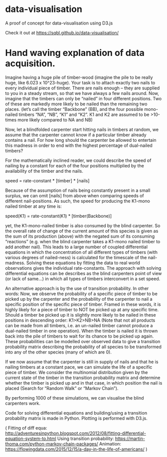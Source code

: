 # data-visualisation

A proof of concept for data-visualisation using D3.js

Check it out at https://sqbl.github.io/data-visualisation/



# Hand waving explanation of data acquisition.

Imagine having a huge pile of timber-wood (imagine the pile to be really huge, like 6.023 x 10^23-huge). Your task is to attach exactly two nails to every individual piece of timber. 
There are nails enough – they are supplied to you in a steady stream, so that we have always a few nails around.
Now, imagine that the timbers can only be “nailed” in four different positions. Two of these are markedly more likely to be nailed than the remaining two places. (let’s call the timber “Backbone” (BB), and the four possible mono-nailed timbers “NA”, “NB”, “K1” and “K2”. K1 and K2 are assumed to be >10-times more likely compared to NA and NB)

Now, let a blindfolded carpenter start hitting nails in timbers at random, we assume that the carpenter cannot know if a particular timber already contains a nail.
For how long should the carpenter be allowed to entertain this madness in order to end with the highest percentage of dual-nailed timbers?

For the mathematically inclined reader, we could describe the speed of nailing by a constant for each of the four positions multiplied by the availability of the timber and the nails.

speed = rate-constant * [timber] * [nails]

Because of the assumption of nails being constantly present in a small surplus, we can omit [nails] from above when comparing speeds of different nail-positions. As such, the speed for producing the K1-mono nailed timber at any time is:

speed(K1) = rate-constant(K1) * [timber(Backbone)]

yet, the K1-mono-nailed timber is also consumed by the blind carpenter. So the overall rate of change of the current amount of this species is given as the sum of its production (above) with the negated sum of its consuming “reactions” (e.g. when the blind carpenter takes a K1-mono nailed timber to add another nail).
This leads to a large number of coupled differential equations in which the concentration of all different types of timbers (with various degrees of nailed-ness) is calculated for the timescale of the nail-madness. Solving these equations by fitting the data to real world observations gives the individual rate-constants.
The approach with solving differential equations can be describes as the blind carpenters point of view (or lack of same…) in which all types of timbers interconvert in a set speed.



An alternative approach is by the use of transition probability. In other words: Now, we observe the probability of a specific piece of timber to be picked up by the carpenter and the probability of the carpenter to nail a specific position of the specific piece of timber. Framed in these words, it is highly likely for a piece of timber to NOT be picked up at any specific time. Should a timber be picked up it is slightly more likely to be nailed in these positions in descending order: K1>K2>NB>NA (Note that not all products can be made from all timbers, i.e. an un-nailed timber cannot produce a dual-nailed timber in one operation).
When the timber is nailed it is thrown back into the pile of timbers to wait for its chance to be picked up again.
These probabilities can be modelled over observed data to give a transition probability matrix describing the probability of all species to be transformed into any of the other species (many of which are 0). 

If we now assume that the carpenter is still in supply of nails and that he is nailing timbers at a constant pace, we can simulate the life of a specific piece of timber. We consider the multinomial distribution given by the current state of the timber in the transition probability matrix and determine whether the timber is picked up and in that case, in which position the nail is placed (Search for “Random Walk” or “Markov Chain”).

By performing 1000 of these simulations, we can visualise the blind carpenters work.

Code for solving differential equations and building/using a transition probability matrix is made in Python. Plotting is performed with D3.js.

(
Fitting of diff equa: http://adventuresinpython.blogspot.com/2012/08/fitting-differential-equation-system-to.html
Using transition probability: https://martin-thoma.com/python-markov-chain-packages/
Animation: https://flowingdata.com/2015/12/15/a-day-in-the-life-of-americans/ 
)

